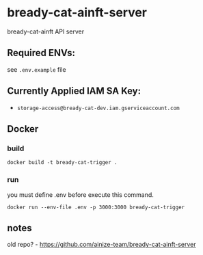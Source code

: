 # bready-cat-ainft-server

bready-cat-ainft API server

## Required ENVs:

see `.env.example` file

## Currently Applied IAM SA Key:

-   `storage-access@bready-cat-dev.iam.gserviceaccount.com`

## Docker

### build

```
docker build -t bready-cat-trigger .
```

### run

you must define .env before execute this command.

```
docker run --env-file .env -p 3000:3000 bready-cat-trigger
```


## notes

old repo? - https://github.com/ainize-team/bready-cat-ainft-server